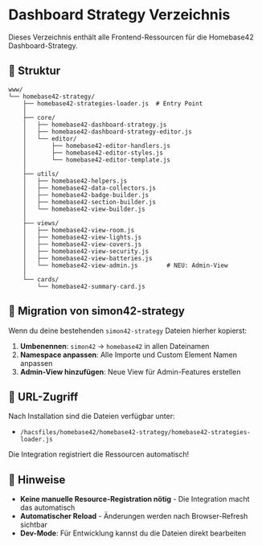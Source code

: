 # Dashboard Strategy Verzeichnis

Dieses Verzeichnis enthält alle Frontend-Ressourcen für die Homebase42 Dashboard-Strategy.

## 📁 Struktur

```
www/
└── homebase42-strategy/
    ├── homebase42-strategies-loader.js  # Entry Point
    │
    ├── core/
    │   ├── homebase42-dashboard-strategy.js
    │   ├── homebase42-dashboard-strategy-editor.js
    │   └── editor/
    │       ├── homebase42-editor-handlers.js
    │       ├── homebase42-editor-styles.js
    │       └── homebase42-editor-template.js
    │
    ├── utils/
    │   ├── homebase42-helpers.js
    │   ├── homebase42-data-collectors.js
    │   ├── homebase42-badge-builder.js
    │   ├── homebase42-section-builder.js
    │   └── homebase42-view-builder.js
    │
    ├── views/
    │   ├── homebase42-view-room.js
    │   ├── homebase42-view-lights.js
    │   ├── homebase42-view-covers.js
    │   ├── homebase42-view-security.js
    │   ├── homebase42-view-batteries.js
    │   └── homebase42-view-admin.js        # NEU: Admin-View
    │
    └── cards/
        └── homebase42-summary-card.js
```

## 🔄 Migration von simon42-strategy

Wenn du deine bestehenden `simon42-strategy` Dateien hierher kopierst:

1. **Umbenennen**: `simon42` → `homebase42` in allen Dateinamen
2. **Namespace anpassen**: Alle Importe und Custom Element Namen anpassen
3. **Admin-View hinzufügen**: Neue View für Admin-Features erstellen

## 🎯 URL-Zugriff

Nach Installation sind die Dateien verfügbar unter:
- `/hacsfiles/homebase42/homebase42-strategy/homebase42-strategies-loader.js`

Die Integration registriert die Ressourcen automatisch!

## 📝 Hinweise

- **Keine manuelle Resource-Registration nötig** - Die Integration macht das automatisch
- **Automatischer Reload** - Änderungen werden nach Browser-Refresh sichtbar
- **Dev-Mode**: Für Entwicklung kannst du die Dateien direkt bearbeiten
